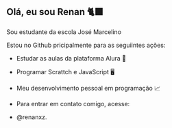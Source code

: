 ## Olá, eu sou Renan 🐈‍⬛
Sou estudante da escola José Marcelino

Estou no Github pricipalmente para as seguiintes ações:
- Estudar as aulas da plataforma Alura 📝
- Programar Scrattch e JavaScript 🖥️
- Meu desenvolvimento pessoal em programação 📈

- Para entrar em contato comigo, acesse:
- @renanxz.
